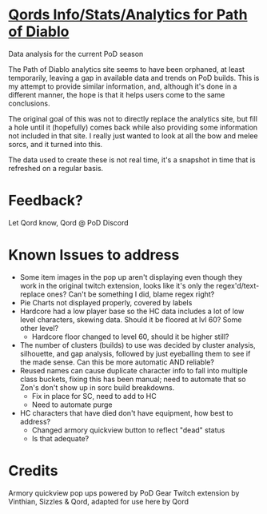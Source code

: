 # [Qords Info/Stats/Analytics for Path of Diablo](https://qordwasalreadytaken.github.io/pod-stats/Home.html)
Data analysis for the current PoD season

The Path of Diablo analytics site seems to have been orphaned, at least temporarily, leaving a gap in available data and trends on PoD builds. This is my attempt to provide similar information, and, although it's done in a different manner, the hope is that it helps users come to the same conclusions.

The original goal of this was not to directly replace the analytics site, but fill a hole until it (hopefully) comes back while also providing some information not included in that site. I really just wanted to look at all the bow and melee sorcs, and it turned into this.

The data used to create these is not real time, it's a snapshot in time that is refreshed on a regular basis.

# Feedback?
Let Qord know, Qord @ PoD Discord 

# Known Issues to address
* Some item images in the pop up aren't displaying even though they work in the original twitch extension, looks like it's only the regex'd/text-replace ones? Can't be something I did, blame regex right? 
* Pie Charts not displayed properly, covered by labels
* Hardcore had a low player base so the HC data includes a lot of low level characters, skewing data. Should it be floored at lvl 60? Some other level?
    * Hardcore floor changed to level 60, should it be higher still?
* The number of clusters (builds) to use was decided by cluster analysis, silhouette, and gap analysis, followed by just eyeballing them to see if the made sense. Can this be more automatic AND reliable?
* Reused names can cause duplicate character info to fall into multiple class buckets, fixing this has been manual; need to automate that so Zon's don't show up in sorc build breakdowns. 
    * Fix in place for SC, need to add to HC
    * Need to automate purge
* HC characters that have died don't have equipment, how best to address?
    * Changed armory quickview button to reflect "dead" status
    * Is that adequate?

# Credits
Armory quickview pop ups powered by PoD Gear Twitch extension by Vinthian, Sizzles & Qord, adapted for use here by Qord

